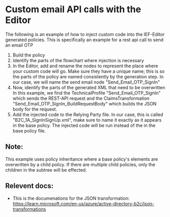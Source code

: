 # Custom email API calls with the Editor
The following is an example of how to inject custom code into the IEF-Editor generated policies.
This is specifically an example for a rest api call to send an email OTP
1. Build the policy 
2. Identify the parts of the flowchart where injection is necessary
3. In the Editor, add and rename the nodes to represent the place where your custom code will go. Make sure they have a unique name; this is so the parts of the policy are named consistently by the generation step.
In our case, we will name the send email node "Send_Email_OTP_SignIn"
4. Now, identify the parts of the generated XML that need to be overwritten
In this example, we find the TechnicalProfile "Send_Email_OTP_SignIn" which sends the REST-API request and the ClaimsTransformation "Send_Email_OTP_SignIn_BuildRequestBody" which builds the JSON body for the request.
5. Add the injected code to the Relying Party file. In our case, this is called "B2C_1A_SignInSignUp.xml", make sure to name it exactly as it appears in the base policy.
The injected code will be run instead of the in the base policy file.

## Note: 
This example uses policy inheritance where a base policy's elements are overwritten by a child policy. If there are multiple child policies, only the children in the subtree will be effected.

## Relevent docs: 
- This is the documenations for the JSON transformation: https://learn.microsoft.com/en-us/azure/active-directory-b2c/json-transformations
